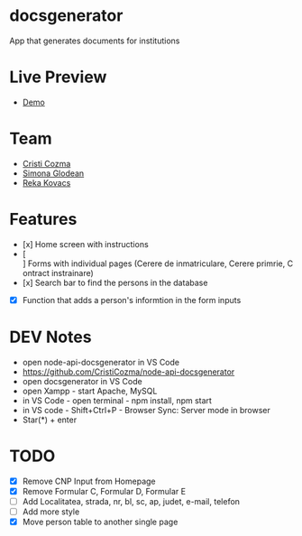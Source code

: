 # docsgenerator

App that generates documents for institutions

# Live Preview

- [Demo](https://cristicozma.github.io/docsgenerator/)

# Team

- [Cristi Cozma](https://github.com/CristiCozma)
- [Simona Glodean](https://github.com/simonaglodean)
- [Reka Kovacs](https://github.com/rekakovacs97)

# Features

- [x] Home screen with instructions
- [ ] Forms with individual pages (Cerere de inmatriculare, Cerere primrie, Contract instrainare)
- [x] Search bar to find the persons in the database
- [x] Function that adds a person's informtion in the form inputs

# DEV Notes
- open node-api-docsgenerator in VS Code
- https://github.com/CristiCozma/node-api-docsgenerator
- open docsgenerator in VS Code
- open Xampp - start Apache, MySQL
- in VS Code - open terminal - npm install, npm start
- in VS code - Shift+Ctrl+P - Browser Sync: Server mode in browser
- Star(*) +  enter

# TODO
- [x] Remove CNP Input from Homepage
- [x] Remove Formular C, Formular D, Formular E
- [ ] Add Localitatea, strada, nr, bl, sc, ap, judet, e-mail, telefon
- [ ] Add more style
- [x] Move person table to another single page